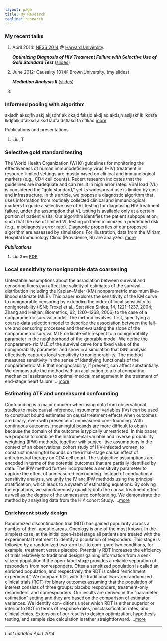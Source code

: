 ```yaml
---
layout: page
title: My Research 
tagline: research 
---
```


### My recent talks 

1. April 2014: [NESS 2014](http://www.hsph.harvard.edu/ness2014/) @ [Harvard University](http://www.harvard.edu).    

   ***Optimizing Diagnosis of HIV Treatment Failure with Selective Use of Gold Standard Test*** ([slides](assets/my_talks/ness_harvard.pdf)) 

2. June 2012: Causality 101 @ Brown University. (my slides)

   ***Mediation Analysis II*** ([slides](foo))

3. 

### Informed pooling with algorithm 


akjsdh aksdjfh askj akjsdhf ak dkajd faksjd akdj ad akdsjh asljlskf lk lkdsfa lkdjfalkjdfalksd  alksd ladfa dsflakd fa dflkad 
[more](assests)

Publications and presentations 

1. Liu, T

### Selective gold standard testing 

The World Health Organization (WHO) guidelines for monitoring the effectiveness of human immunodeficiency virus (HIV) treatment in resource-limited settings are mostly based on clinical and immunological markers (e.g., CD4 cell counts). Recent research indicates that the guidelines are inadequate and can result in high error rates. Viral load (VL) is considered the “gold standard,” yet its widespread use is limited by cost and infrastructure. In this article, we propose a diagnostic algorithm that uses information from routinely collected clinical and immunological markers to guide a selective use of VL testing for diagnosing HIV treatment failure, under the assumption that VL testing is available only at a certain portion of patient visits. Our algorithm identifies the patient subpopulation, such that the use of limited VL testing on them minimizes a predefined risk (e.g., misdiagnosis error rate). Diagnostic properties of our proposed algorithm are assessed by simulations. For illustration, data from the Miriam Hospital Immunology Clinic (Providence, RI) are analyzed. [more](assets)

***Publications***

1. Liu See [PDF](assets/my_papers/jasa_tliu.pdf)

### Local sensitivity to nonignorable data coarsening

Untestable assumptions about the association between survival and censoring times can affect the validity of estimates of the survival distribution including the Kaplan–Meier (KM) nonparametric maximum like- lihood estimate (MLE). This paper explores the sensitivity of the KM curve to nonignorable censoring by extending the index of local sensitivity to nonignorability (ISNI; Troxel et al., Statistica Sinica, 14, 1221–1237, 2004; Zhang and Heitjan, Biometrics, 62, 1260–1268, 2006) to the case of a nonparametric survival model. The method involves, first, specifying a coarse-data selection model to describe the association between the fail- ure and censoring processes and then evaluating the slope of the nonparametric survival MLE ordinate with respect to a nonignorability parameter in the neighborhood of the ignorable model. We define the nonparamet- ric MLE of the survival curve for a fixed value of the nonignorability parameter and show in a simulation that ISNI analysis effectively captures local sensitivity to nonignorability. The method measures sensitivity in the sense of identifying functionals of the nonparametric MLE that nonignorability, if present, can affect substantially. We demonstrate the method with an application to a trial comparing mechanical assistance to optimal medical management in the treatment of end-stage heart failure. ...[more](foo)

### Estimating ATE and unmeasured confounding

Confounding is a major concern when using data from observational studies to make causal inference. Instrumental variables (IVs) can be used to construct bound estimates on causal treatment effects when outcomes are binary, even with presence of unmeasured con- founding. With continuous outcomes, meaningful bounds are more difficult to obtain because the domain of the outcome is typically unrestricted. In this paper, we propose to combine the instrumental variable and inverse probability weighting (IPW) methods, together with subjec- tive assumptions in the context of an observational cohort study of HIV-infected women, to construct meaningful bounds on the initial-stage causal effect of antiretroviral therapy on CD4 cell count. The subjective assumptions are encoded in terms of the potential outcomes that are partially identified by data. The IPW method further incorporates a sensitivity parameter to capture the effect of unmeasured confounding. Instead of conducting a sensitivity analysis, we unify the IV and IPW methods using the principal stratification, which leads to a system of estimating equations. By solving the equations, we simultaneously quantify both the causal treatment effect as well as the degree of the unmeasured confounding. We demonstrate the method by analyzing data from the HIV cohort Study. ...[more](foo)


### Enrichment study design 

Randomized discontinuation trial (RDT) has gained popularity across a number of ther- apeutic areas. Oncology is one of the most known. In the simplest case, at the initial open-label stage all patients are treated with the experimental treatment to identify a population of responders. This stage is followed by a randomized two-arm trial to com- pare two conditions, for example, treatment versus placebo. Potentially RDT increases the efficiency of trials relatively to traditional designs gaining information from a sen- sitized population if the open-label stage provides a reliable separation of responders from nonresponders. Often a sensitized population is called an enriched population, and respectively, the RDT is called “enrichment experiment.” We compare RDT with the traditional two-arm randomized clinical trials (RCT) for binary outcomes assuming that the population of interest consists of three groups: placebo responders, treatment-only responders, and nonresponders. Our results are derived in the “parameter estimation” setting and they are based on the comparison of estimator variances. We identify con- ditions under which RDT is either superior or inferior to RCT in terms of response rates, misclassification rates, and clinical ethics. Extension of our results to design optimization, hypothesis testing, and sample size calculation is rather straightforward. ...[more](foo)

--- 
*Last updated Apirl 2014*